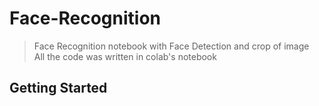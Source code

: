 # Face-Recognition
> Face Recognition notebook with Face Detection and crop of image <br>
> All the code was written in colab's notebook

## Getting Started
